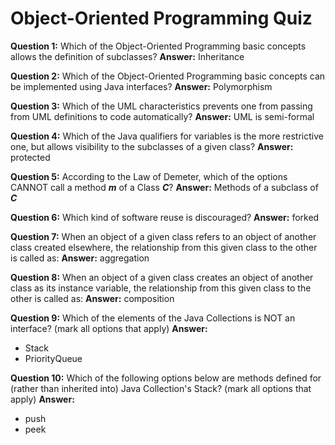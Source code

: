 # Object-Oriented Programming Quiz

**Question 1:** Which of the Object-Oriented Programming basic concepts allows the definition of subclasses?
**Answer:** Inheritance

**Question 2:** Which of the Object-Oriented Programming basic concepts can be implemented using Java interfaces?
**Answer:** Polymorphism

**Question 3:** Which of the UML characteristics prevents one from passing from UML definitions to code automatically?
**Answer:** UML is semi-formal

**Question 4:** Which of the Java qualifiers for variables is the more restrictive one, but allows visibility to the subclasses of a given class?
**Answer:** protected

**Question 5:** According to the Law of Demeter, which of the options CANNOT call a method **_m_** of a Class **_C_**?
**Answer:** Methods of a subclass of **_C_**

**Question 6:** Which kind of software reuse is discouraged?
**Answer:** forked

**Question 7:** When an object of a given class refers to an object of another class created elsewhere, the relationship from this given class to the other is called as:
**Answer:** aggregation

**Question 8:** When an object of a given class creates an object of another class as its instance variable, the relationship from this given class to the other is called as:
**Answer:** composition

**Question 9:** Which of the elements of the Java Collections is NOT an interface? (mark all options that apply)
**Answer:**

- Stack
- PriorityQueue

**Question 10:** Which of the following options below are methods defined for (rather than inherited into) Java Collection's Stack? (mark all options that apply)
**Answer:**

- push
- peek
